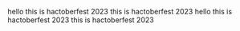 hello 
this is hactoberfest 2023
this is hactoberfest 2023
hello 
this is hactoberfest 2023
this is hactoberfest 2023
